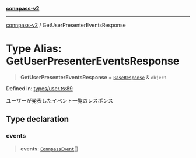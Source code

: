 [**connpass-v2**](../README.md)

***

[connpass-v2](../globals.md) / GetUserPresenterEventsResponse

# Type Alias: GetUserPresenterEventsResponse

> **GetUserPresenterEventsResponse** = [`BaseResponse`](BaseResponse.md) & `object`

Defined in: [types/user.ts:89](https://github.com/ryohidaka/node-connpass/blob/1ae7f0b2e153a6215fcc18b6a6cd863768884c30/src/types/user.ts#L89)

ユーザーが発表したイベント一覧のレスポンス

## Type declaration

### events

> **events**: [`ConnpassEvent`](ConnpassEvent.md)[]
